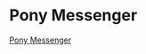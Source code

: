 # Pony Messenger
[Pony Messenger](https://www.ponymessenger.com/)

<!-- #Readable -->

<!-- {BearID:B6F6396C-6ED4-4A5C-89C3-745BA113F87F-8144-0000042E0C333AC3} -->
